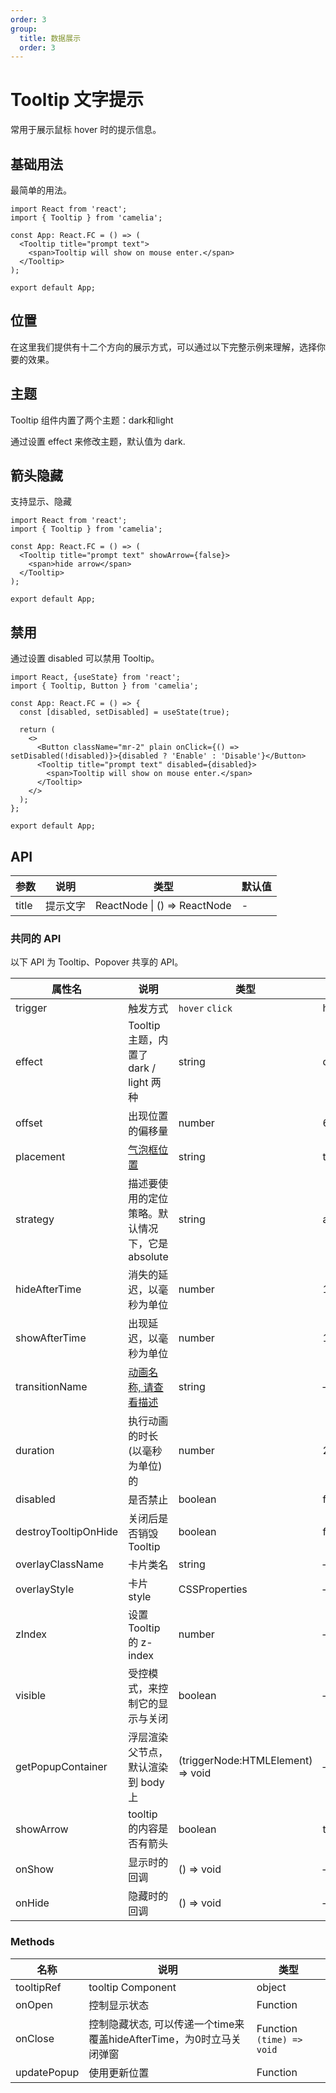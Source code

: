 ```yaml
---
order: 3
group:
  title: 数据展示
  order: 3
---
```


# Tooltip 文字提示

常用于展示鼠标 hover 时的提示信息。

## 基础用法

最简单的用法。
```tsx
import React from 'react';
import { Tooltip } from 'camelia';

const App: React.FC = () => (
  <Tooltip title="prompt text">
    <span>Tooltip will show on mouse enter.</span>
  </Tooltip>
);

export default App;
```
## 位置

在这里我们提供有十二个方向的展示方式，可以通过以下完整示例来理解，选择你要的效果。

<code src="@/tooltip/placement.tsx"></code>

## 主题

Tooltip 组件内置了两个主题：dark和light

通过设置 effect 来修改主题，默认值为 dark.

<code src="@/tooltip/theme.tsx"></code>

## 箭头隐藏

支持显示、隐藏
```tsx
import React from 'react';
import { Tooltip } from 'camelia';

const App: React.FC = () => (
  <Tooltip title="prompt text" showArrow={false}>
    <span>hide arrow</span>
  </Tooltip>
);

export default App;
```

## 禁用

通过设置 disabled 可以禁用 Tooltip。

```tsx
import React, {useState} from 'react';
import { Tooltip, Button } from 'camelia';

const App: React.FC = () => {
  const [disabled, setDisabled] = useState(true);

  return (
    <>
      <Button className="mr-2" plain onClick={() => setDisabled(!disabled)}>{disabled ? 'Enable' : 'Disable'}</Button>
      <Tooltip title="prompt text" disabled={disabled}>
        <span>Tooltip will show on mouse enter.</span>
      </Tooltip>
    </>
  );
};

export default App;

```

## API

| 参数  | 说明     | 类型                         | 默认值 |
| ----- | -------- | ---------------------------- | ------ |
| title | 提示文字 | ReactNode \| () => ReactNode | -      |

### 共同的 API

以下 API 为 Tooltip、Popover 共享的 API。

| 属性名            | 说明                                                                                                     | 类型                                     | 默认值   |
| ----------------- | -------------------------------------- | ------------------------- | -------- |
| trigger           | 触发方式                                                                                                 | `hover` `click`                          | hover         |
| effect | Tooltip 主题，内置了 dark / light 两种 | string | dark      |
| offset            | 出现位置的偏移量                                                                                         | number                               | 6        |
| placement         | [气泡框位置](https://popper.js.org/docs/v2/constructors/#options)                                        | string                               | top   |
| strategy          | 描述要使用的定位策略。默认情况下，它是absolute                                                           | string                             | absolute |
| hideAfterTime     | 消失的延迟，以毫秒为单位           | number                                | 100      |
| showAfterTime     | 出现延迟，以毫秒为单位                                                                                   | number                               | 100        |
| transitionName        | [动画名称, 请查看描述](https://reactcommunity.org/react-transition-group/css-transition)                                                                                                 | string                               | —        |
| duration        | 执行动画的时长(以毫秒为单位)的                                                                                                 | number                               | 200       |
| disabled          | 是否禁止                                                                                                 | boolean                              | false    |
| destroyTooltipOnHide        | 关闭后是否销毁 Tooltip                             | boolean                             | false     |
| overlayClassName       | 卡片类名                                                                                         | string                               | —        |
| overlayStyle       | 卡片style                                                                                          | CSSProperties                       | —        |
| zIndex            | 设置 Tooltip 的 z-index                                                                                               | number                              | —        |
| visible           | 受控模式，来控制它的显示与关闭                                                                           | boolean                             | —        |
| getPopupContainer | 浮层渲染父节点，默认渲染到 body 上 | (triggerNode:HTMLElement) => void | —        |
| showArrow | tooltip 的内容是否有箭头 | boolean | true        |
| onShow | 显示时的回调 | () => void | —        |
| onHide | 隐藏时的回调 | () => void | —        |

### Methods

| 名称         | 说明                                                                             | 类型                         |
| ------------ | -------------------------------------------------------------------------------- | ---------------------------- |
| tooltipRef    | tooltip Component                                                           | object                 |
| onOpen       | 控制显示状态                                                          | Function                 |
| onClose      | 控制隐藏状态, 可以传递一个time来覆盖hideAfterTime，为0时立马关闭弹窗 | Function `(time) => void` |
| updatePopup | 使用更新位置                                  | Function
